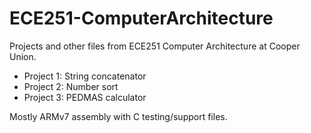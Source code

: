 # ECE251-ComputerArchitecture

Projects and other files from ECE251 Computer Architecture at Cooper Union.

- Project 1: String concatenator
- Project 2: Number sort
- Project 3: PEDMAS calculator

Mostly ARMv7 assembly with C testing/support files. 
